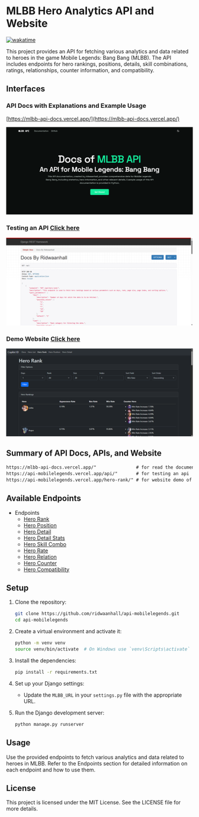 # MLBB Hero Analytics API and Website

[![wakatime](https://wakatime.com/badge/user/018b799e-de53-4f7a-bb65-edc2df9f26d8/project/6f380e9e-ea7b-4326-8ec2-df979927fe68.svg)](https://wakatime.com/badge/user/018b799e-de53-4f7a-bb65-edc2df9f26d8/project/6f380e9e-ea7b-4326-8ec2-df979927fe68)

This project provides an API for fetching various analytics and data related to heroes in the game Mobile Legends: Bang Bang (MLBB). The API includes endpoints for hero rankings, positions, details, skill combinations, ratings, relationships, counter information, and compatibility.

## Interfaces

### API Docs with Explanations and Example Usage

[https://mlbb-api-docs.vercel.app/](https://mlbb-api-docs.vercel.app/)

![API Docs](images/api-docs.png)

### Testing an API [Click here](https://api-mobilelegends.vercel.app/api/)

![Testing an API](images/testing-api.png)

### Demo Website [Click here](https://api-mobilelegends.vercel.app/hero-rank/)

![Hero Rank Web](images/demo-website.png)

## Summary of API Docs, APIs, and Website

```txt
https://mlbb-api-docs.vercel.app/"               # for read the documentations easy-to-understand
https://api-mobilelegends.vercel.app/api/"       # for testing an api
https://api-mobilelegends.vercel.app/hero-rank/" # for website demo of APIs
```

## Available Endpoints

- Endpoints
  - [Hero Rank](#hero-rank)
  - [Hero Position](#hero-position)
  - [Hero Detail](#hero-detail)
  - [Hero Detail Stats](#hero-detail-stats)
  - [Hero Skill Combo](#hero-skill-combo)
  - [Hero Rate](#hero-rate)
  - [Hero Relation](#hero-relation)
  - [Hero Counter](#hero-counter)
  - [Hero Compatibility](#hero-compatibility)

## Setup

1. Clone the repository:

   ```bash
   git clone https://github.com/ridwaanhall/api-mobilelegends.git
   cd api-mobilelegends
   ```

2. Create a virtual environment and activate it:

   ```bash
   python -m venv venv
   source venv/bin/activate  # On Windows use `venv\Scripts\activate`
   ```

3. Install the dependencies:

   ```bash
   pip install -r requirements.txt
   ```

4. Set up your Django settings:
   - Update the `MLBB_URL` in your `settings.py` file with the appropriate URL.

5. Run the Django development server:

   ```bash
   python manage.py runserver
   ```

## Usage

Use the provided endpoints to fetch various analytics and data related to heroes in MLBB. Refer to the Endpoints section for detailed information on each endpoint and how to use them.

## License

This project is licensed under the MIT License. See the LICENSE file for more details.
